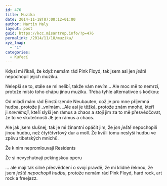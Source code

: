 ```yaml
---
id: 476
title: Muzika
date: 2014-11-18T07:00:12+01:00
author: Martin Maly
layout: post
guid: https://kcc.misantrop.info/?p=476
permalink: /2014/11/18/muzika/
xyz_lnap:
  - "1"
categories:
  - Kuřecí
---
```

Kdysi mi říkali, že když nemám rád Pink Floyd, tak jsem asi jen _ještě_ nepochopil jejich muziku.

Nelepší se to, stále se mi nelíbí, takže vám nevím&#8230; Ale moc mě to nemrzí, protože místo toho chápu jinou muziku. Třeba tyhle alternativce s kočkou:



Od mládí mám rád Einstürzende Neubauten, což je pro mne příjemná hudba, protože ji _vnímám. _Ale asi je těžká, protože znám mnohé, kteří ji _nevnímají_, kteří slyší jen rámus a chaos a stojí jim za to mě přesvědčovat, že to ve skutečnosti JE jen rámus a chaos.



Ale jak jsem slušnej, tak je mi žinantní opáčit jim, že _jen ještě_ nepochopili jinou hudbu, než čtyřčtvrťový dur a moll. Že kvůli tomu neslyší hudbu ve zpěvu tibetských mnichů.



Že k nim nepromlouvají Residents



Že si nevychutnají pekingskou operu



&#8230; ale mají tak silné přesvědčení o svojí pravdě, že mi klidně řeknou, že jsem _ještě nepochopil hudbu_, protože nemám rád Pink Floyd, hard rock, art rock a freejazz.